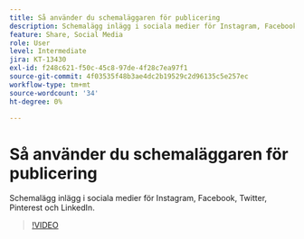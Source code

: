 ```yaml
---
title: Så använder du schemaläggaren för publicering
description: Schemalägg inlägg i sociala medier för Instagram, Facebook, Twitter, Pinterest och LinkedIn
feature: Share, Social Media
role: User
level: Intermediate
jira: KT-13430
exl-id: f248c621-f50c-45c8-97de-4f28c7ea97f1
source-git-commit: 4f03535f48b3ae4dc2b19529c2d96135c5e257ec
workflow-type: tm+mt
source-wordcount: '34'
ht-degree: 0%

---
```


# Så använder du schemaläggaren för publicering

Schemalägg inlägg i sociala medier för Instagram, Facebook, Twitter, Pinterest och LinkedIn.

>[!VIDEO](https://video.tv.adobe.com/v/3420242?quality=12&learn=on&hidetitle=true)
